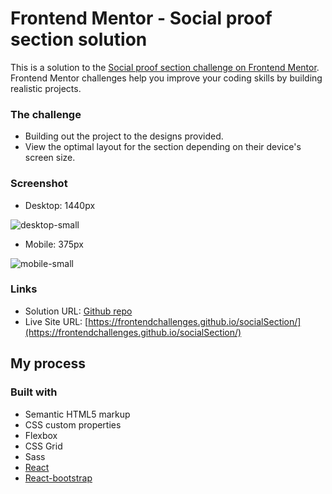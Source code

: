 # Frontend Mentor - Social proof section solution

This is a solution to the [Social proof section challenge on Frontend Mentor](https://www.frontendmentor.io/challenges/social-proof-section-6e0qTv_bA). Frontend Mentor challenges help you improve your coding skills by building realistic projects. 

### The challenge
- Building out the project to the designs provided. 
- View the optimal layout for the section depending on their device's screen size.

### Screenshot
- Desktop: 1440px

![desktop-small](https://user-images.githubusercontent.com/83196262/133922555-83139b09-1901-4671-8738-f11d72d0d529.png)


- Mobile: 375px

![mobile-small](https://user-images.githubusercontent.com/83196262/133922559-5ac2c517-d211-428f-836c-85033c27e69b.png)


### Links

- Solution URL: [Github repo](https://github.com/FrontendChallenges/socialSection)
- Live Site URL: [https://frontendchallenges.github.io/socialSection/](https://frontendchallenges.github.io/socialSection/)

## My process

### Built with

- Semantic HTML5 markup
- CSS custom properties
- Flexbox
- CSS Grid
- Sass
- [React](https://reactjs.org/)
- [React-bootstrap](https://react-bootstrap.github.io/)






